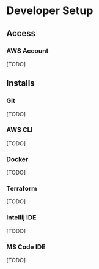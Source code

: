 # Developer Setup

## Access

### AWS Account
[TODO]

## Installs

### Git
[TODO]

### AWS CLI
[TODO]

### Docker
[TODO]

### Terraform
[TODO]

### Intellij IDE
[TODO]

### MS Code IDE
[TODO]
